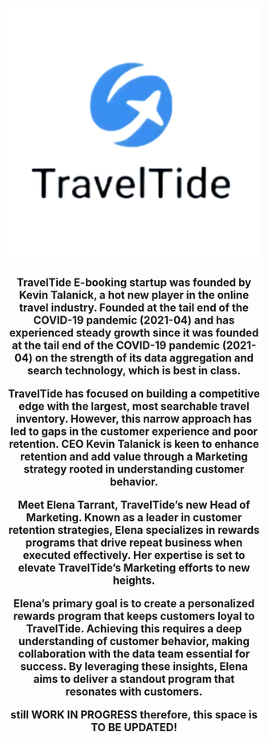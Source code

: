 
![Binary Code Presentation in Bright Colors Funky Retro Style](https://github.com/ea-techcodes/TravelTide-Project/blob/main/TRAVEL-2.png)
<p align="center">

<h2 align="center">TravelTide E-booking startup was founded by Kevin Talanick, a hot new player in the online travel industry. Founded at the tail end of the COVID-19 pandemic (2021-04) and has experienced steady growth since it was founded at the tail end of the COVID-19 pandemic (2021-04) on the strength of its data aggregation and search technology, which is best in class. 
  
  <p align="center">TravelTide has focused on building a competitive edge with the largest, most searchable travel inventory. However, this narrow approach has led to gaps in the customer experience and poor retention. CEO Kevin Talanick is keen to enhance retention and add value through a Marketing strategy rooted in understanding customer behavior. 
</p>

<p align="center">Meet Elena Tarrant, TravelTide’s new Head of Marketing. Known as a leader in customer retention strategies, Elena specializes in rewards programs that drive repeat business when executed effectively. Her expertise is set to elevate TravelTide’s Marketing efforts to new heights.

Elena’s primary goal is to create a personalized rewards program that keeps customers loyal to TravelTide. Achieving this requires a deep understanding of customer behavior, making collaboration with the data team essential for success. By leveraging these insights, Elena aims to deliver a standout program that resonates with customers. </p>

<p align="center">still WORK IN PROGRESS therefore, this space is TO BE UPDATED! </p>

